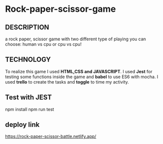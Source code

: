 # Rock-paper-scissor-game


## DESCRIPTION

a rock paper, scissor game with two different type of playing you can choose: human vs cpu or cpu vs cpu!

## TECHNOLOGY

To realize this game I used **HTML,CSS and JAVASCRIPT**. I used **Jest** for testing some functions inside the game and **babel** to use ES6 with mocha. I used **trello** to create the tasks and **toggle** to time my activity. 


## Test with JEST

npm install
npm run test

## deploy link
https://rock-paper-scissor-battle.netlify.app/
